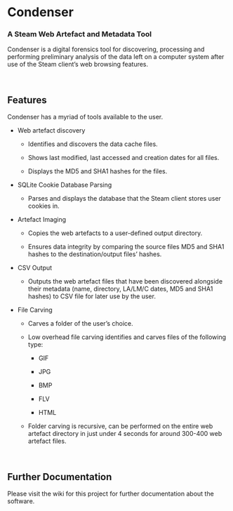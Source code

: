 Condenser 
==========

### A Steam Web Artefact and Metadata Tool

Condenser is a digital forensics tool for discovering, processing and performing
preliminary analysis of the data left on a computer system after use of the
Steam client’s web browsing features.

 

Features
--------

Condenser has a myriad of tools available to the user.

-   Web artefact discovery

    -   Identifies and discovers the data cache files.

    -   Shows last modified, last accessed and creation dates for all files.

    -   Displays the MD5 and SHA1 hashes for the files.

-   SQLite Cookie Database Parsing

    -   Parses and displays the database that the Steam client stores user
        cookies in.

-   Artefact Imaging

    -   Copies the web artefacts to a user-defined output directory.

    -   Ensures data integrity by comparing the source files MD5 and SHA1 hashes
        to the destination/output files’ hashes.

-   CSV Output

    -   Outputs the web artefact files that have been discovered alongside their
        metadata (name, directory, LA/LM/C dates, MD5 and SHA1 hashes) to CSV
        file for later use by the user.

-   File Carving

    -   Carves a folder of the user’s choice.

    -   Low overhead file carving identifies and carves files of the following
        type:

        -   GIF

        -   JPG

        -   BMP

        -   FLV

        -   HTML

    -   Folder carving is recursive, can be performed on the entire web artefact
        directory in just under 4 seconds for around 300-400 web artefact files.

 

Further Documentation
---------------------

Please visit the wiki for this project for further documentation about the
software.
